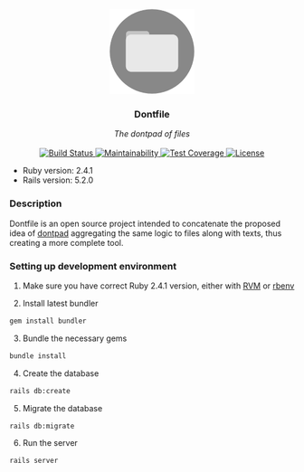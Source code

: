 <p align="center">
  <img style="text-align:center;" src="public/dontfile.png" width=150 height=150>
  <h3 align="center">Dontfile</h3>
</p>

<p align="center">
  <i>The dontpad of files</i>
  <br>
  <br>
  <a href="https://travis-ci.org/MatheusRich/dontfile">
    <img src="https://travis-ci.org/MatheusRich/dontfile.svg?branch=master" alt="Build Status">
  </a>
  <a href="https://codeclimate.com/github/MatheusRich/dontfile/maintainability">
    <img src="https://api.codeclimate.com/v1/badges/786863e9b71eab0a50e9/maintainability" alt="Maintainability">
  </a>
  <a href="https://codeclimate.com/github/MatheusRich/dontfile/test_coverage">
    <img src="https://api.codeclimate.com/v1/badges/786863e9b71eab0a50e9/test_coverage" alt="Test Coverage">
  </a>
  <a href="https://github.com/MatheusRich/dontfile/blob/master/LICENSE">
    <img src="https://img.shields.io/badge/license-MIT-blue.svg" alt="License">
  </a>
</p>

* Ruby version: 2.4.1
* Rails version: 5.2.0

### Description

Dontfile is an open source project intended to concatenate the proposed idea of [dontpad](dontpad.com) aggregating the same logic to files along with texts, thus creating a more complete tool.

### Setting up development environment

1. Make sure you have correct Ruby 2.4.1 version, either with [RVM](https://rvm.io/) or [rbenv](https://github.com/rbenv/rbenv)

2. Install latest bundler

```bash 
gem install bundler
```

3. Bundle the necessary gems

```bash 
bundle install
```

4. Create the database

```bash 
rails db:create
```

5. Migrate the database

```bash
rails db:migrate
```

6. Run the server

```bash
rails server
```

